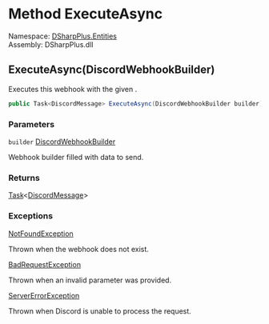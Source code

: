 # Method ExecuteAsync

Namespace: [DSharpPlus.Entities](DSharpPlus.Entities.md)  
Assembly: DSharpPlus.dll

## <a id="DSharpPlus_Entities_DiscordWebhook_ExecuteAsync_DSharpPlus_Entities_DiscordWebhookBuilder_"></a>ExecuteAsync\(DiscordWebhookBuilder\)

Executes this webhook with the given <xref href="DSharpPlus.Entities.DiscordWebhookBuilder" data-throw-if-not-resolved="false"></xref>.

```csharp
public Task<DiscordMessage> ExecuteAsync(DiscordWebhookBuilder builder)
```

### Parameters

`builder` [DiscordWebhookBuilder](DSharpPlus.Entities.DiscordWebhookBuilder.md)

Webhook builder filled with data to send.

### Returns

[Task](https://learn.microsoft.com/dotnet/api/system.threading.tasks.task\-1)<[DiscordMessage](DSharpPlus.Entities.DiscordMessage.md)\>

### Exceptions

[NotFoundException](DSharpPlus.Exceptions.NotFoundException.md)

Thrown when the webhook does not exist.

[BadRequestException](DSharpPlus.Exceptions.BadRequestException.md)

Thrown when an invalid parameter was provided.

[ServerErrorException](DSharpPlus.Exceptions.ServerErrorException.md)

Thrown when Discord is unable to process the request.

